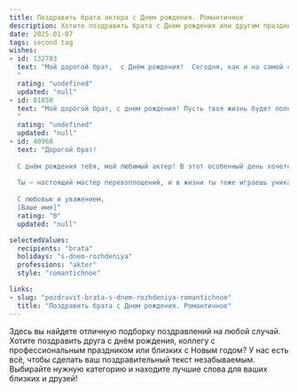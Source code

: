 ```yaml
---
title: Поздравить брата актера c Днем рождения. Романтичное
description: Хотите поздравить брата c Днем рождения или другим праздником? Наш ИИ создаст незабываемое поздравление, а вы обязательно выделитесь среди других.  
date: 2025-01-07
tags: second tag
wishes:
- id: 132783
  text: "Мой дорогой брат,  с Днём рождения!  Сегодня, как и на самой яркой сцене, ты сияешь талантом и очарованием. Пусть твоя жизнь будет полна ролей, каждая из которых  приносит тебе радость и признание, а любовь зрителей согревает твоё сердце нежнейшим светом рампы.  Пусть все твои мечты, словно захватывающие сюжеты,  сбываются,  принося счастье и вдохновение.  Я бесконечно люблю тебя и горжусь тобой!
  "
  rating: "undefined"
  updated: "null"
- id: 81850
  text: "Мой дорогой брат, с днем рождения! Пусть твоя жизнь будет полна ярких ролей, а сцена – всегда готова принять тебя с распростертыми объятиями. Пусть каждый твой выход будет триумфом, а овации зала – лучшей наградой. Счастья тебе, любви, вдохновения и незабываемых моментов на сцене!
  "
  rating: "undefined"
  updated: "null"
- id: 40968
  text: "Дорогой брат!
  
  С днём рождения тебя, мой любимый актер! В этот особенный день хочется пожелать тебе, чтобы каждый новый спектакль жизни приносил море эмоций, вдохновения и радости. Пусть твоя душа, полная талантов, продолжает сиять ярче всех звёзд на небосклоне, а каждый выход на сцену дарит головокружительные аплодисменты.
  
  Ты — настоящий мастер перевоплощений, и в жизни ты тоже играешь уникальные роли, наполняя её смыслом и красотой. Желаю, чтобы в твоём сердце всегда жил роман, а на сцене — только самые прекрасные истории. Пусть сбудется всё, о чём мечтаешь, а каждый новый день становится прекрасной страницей в твоем удивительном спектакле.
  
  С любовью и уважением,
  [Ваше имя]"
  rating: "0"
  updated: "null"

selectedValues:
  recipients: "brata"
  holidays: "s-dnem-rozhdeniya"
  professions: "akter"
  style: "romantichnoe"

links:
- slug: "pozdravit-brata-s-dnem-rozhdeniya-romantichnoe"
  title: "Поздравить брата c Днем рождения. Романтичное"
---
```


Здесь вы найдете отличную подборку поздравлений на любой случай. 
Хотите поздравить друга с днём рождения, коллегу с профессиональным праздником или близких с Новым годом? У нас есть всё, чтобы сделать ваш поздравительный текст незабываемым. Выбирайте нужную категорию и находите лучшие слова для ваших близких и друзей!
